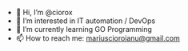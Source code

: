 - 👋 Hi, I’m @ciorox
- 👀 I’m interested in IT automation / DevOps
- 🌱 I’m currently learning GO Programming
- 📫 How to reach me: mariuscioroianu@gmail.com
